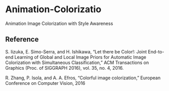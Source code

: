 # Animation-Colorizatio


Animation Image Colorization with Style Awareness


## Reference


S. Iizuka, E. Simo-Serra, and H. Ishikawa, “Let there be Color!: Joint End-to-end Learning of Global and Local Image Priors for Automatic Image Colorization with Simultaneous Classification,” ACM Transactions on Graphics (Proc. of SIGGRAPH 2016), vol. 35, no. 4, 2016.


R. Zhang, P. Isola, and A. A. Efros, “Colorful image colorization,” European Conference on Computer Vision, 2016
